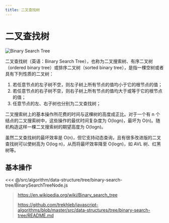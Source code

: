 ```yaml
---
title: 二叉查找树
---
```


# 二叉查找树

![Binary Search Tree](https://upload.wikimedia.org/wikipedia/commons/d/da/Binary_search_tree.svg)

二叉查找树（英语：Binary Search Tree），也称为二叉搜索树、有序二叉树（ordered binary tree）或排序二叉树（sorted binary tree），是指一棵空树或者具有下列性质的二叉树：

1. 若任意节点的左子树不空，则左子树上所有节点的值均小于它的根节点的值；
2. 若任意节点的右子树不空，则右子树上所有节点的值均大于或等于它的根节点的值；
3. 任意节点的左、右子树也分别为二叉查找树；

二叉搜索树上的基本操作所花费的时间与这棵树的高度成正比。对于一个有 n 个结点的二叉搜索树中，这些操作的最优时间复杂度为 O(logn)，最坏为 O(n)。随机构造这样一棵二叉搜索树的期望高度为 O(logn)。

虽然二叉查找树的最坏效率是 O(n)，但它支持动态查询，且有很多改进版的二叉查找树可以使树高为 O(log n)，从而将最坏效率降至 O(logn)，如 AVL 树、红黑树等。

## 基本操作

<<< @/src/algorithm/data-structure/tree/binary-search-tree/BinarySearchTreeNode.js

> https://en.wikipedia.org/wiki/Binary_search_tree
>
> https://github.com/trekhleb/javascript-algorithms/blob/master/src/data-structures/tree/binary-search-tree/README.md
